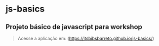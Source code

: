 # js-basics

## Projeto básico de javascript para workshop

>Acesse a aplicação em: (https://itsbibsbarreto.github.io/js-basics/)
